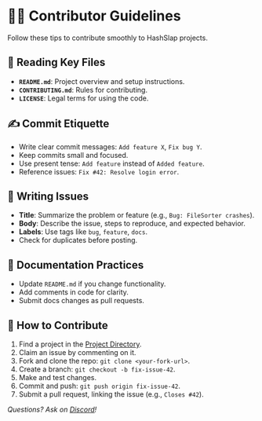 # 🧑‍💻 Contributor Guidelines

Follow these tips to contribute smoothly to HashSlap projects.

## 📄 Reading Key Files

- **`README.md`**: Project overview and setup instructions.
- **`CONTRIBUTING.md`**: Rules for contributing.
- **`LICENSE`**: Legal terms for using the code.

## ✍️ Commit Etiquette

- Write clear commit messages: `Add feature X`, `Fix bug Y`.
- Keep commits small and focused.
- Use present tense: `Add feature` instead of `Added feature`.
- Reference issues: `Fix #42: Resolve login error`.

## 🐛 Writing Issues

- **Title**: Summarize the problem or feature (e.g., `Bug: FileSorter crashes`).
- **Body**: Describe the issue, steps to reproduce, and expected behavior.
- **Labels**: Use tags like `bug`, `feature`, `docs`.
- Check for duplicates before posting.

## 📝 Documentation Practices

- Update `README.md` if you change functionality.
- Add comments in code for clarity.
- Submit docs changes as pull requests.

## 🚀 How to Contribute

1. Find a project in the [Project Directory](03_project_directory.md).
2. Claim an issue by commenting on it.
3. Fork and clone the repo: `git clone <your-fork-url>`.
4. Create a branch: `git checkout -b fix-issue-42`.
5. Make and test changes.
6. Commit and push: `git push origin fix-issue-42`.
7. Submit a pull request, linking the issue (e.g., `Closes #42`).

*Questions? Ask on [Discord](https://discord.gg/hashslap)!*